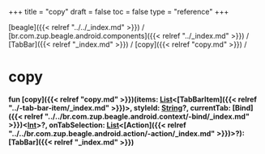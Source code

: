 +++
title = "copy"
draft = false
toc = false
type = "reference"
+++

[beagle]({{< relref "../../_index.md" >}}) / [br.com.zup.beagle.android.components]({{< relref "../_index.md" >}}) / [TabBar]({{< relref "_index.md" >}}) / [copy]({{< relref "copy.md" >}}) / 



# copy  
  
<b><b>fun [copy]({{< relref "copy.md" >}})(items: [List](https://kotlinlang.org/api/latest/jvm/stdlib/kotlin.collections/-list/index.html)<[TabBarItem]({{< relref "../-tab-bar-item/_index.md" >}})>, styleId: [String](https://kotlinlang.org/api/latest/jvm/stdlib/kotlin/-string/index.html)?, currentTab: [Bind]({{< relref "../../br.com.zup.beagle.android.context/-bind/_index.md" >}})<[Int](https://kotlinlang.org/api/latest/jvm/stdlib/kotlin/-int/index.html)>?, onTabSelection: [List](https://kotlinlang.org/api/latest/jvm/stdlib/kotlin.collections/-list/index.html)<[Action]({{< relref "../../br.com.zup.beagle.android.action/-action/_index.md" >}})>?): [TabBar]({{< relref "_index.md" >}})</b></b>  



